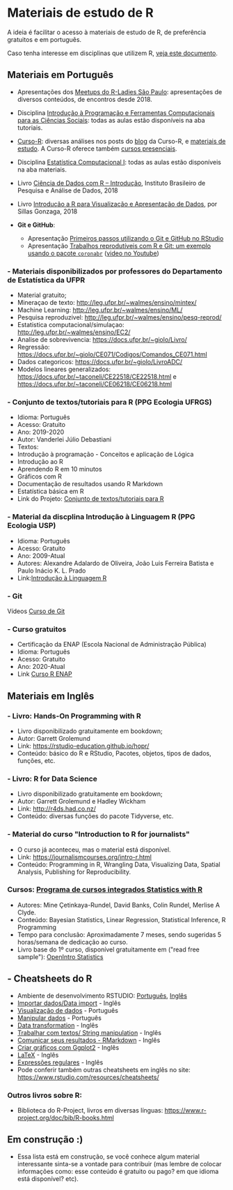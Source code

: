 # Materiais de estudo de R 

A ideia é facilitar o acesso à materiais de estudo de R, de preferência gratuitos e em português. 

Caso tenha interesse em  disciplinas que utilizem R, [veja este documento](https://github.com/beatrizmilz/materiais_estudo_R/blob/master/disciplinas.md).

## Materiais em Português

-  Apresentações dos [Meetups do R-Ladies São Paulo](https://github.com/rladies/meetup-presentations_sao-paulo/blob/master/README.md): apresentações de diversos conteúdos, de encontros desde 2018.

- Disciplina [Introdução à Programação e Ferramentas Computacionais para as Ciências Sociais](https://jonnyphillips.github.io/Ciencia_de_Dados/): todas as aulas estão disponíveis na aba tutoriais. 

- [Curso-R](http://curso-r.com/): diversas análises nos posts do [blog](https://www.curso-r.com/blog/) da Curso-R, e [materiais de estudo](http://material.curso-r.com/). A Curso-R oferece também [cursos presenciais](http://curso-r.com/). 

- Disciplina [Estatística Computacional I](http://leg.ufpr.br/~fernandomayer/aulas/ce083/): todas as aulas estão disponíveis na aba materiais. 

- Livro [Ciência de Dados com R – Introdução](https://www.ibpad.com.br/o-que-fazemos/publicacoes/introducao-ciencia-de-dados-com-r), Instituto Brasileiro de Pesquisa e Análise de Dados, 2018

- Livro [Introdução a R para Visualização e Apresentação de Dados](http://sillasgonzaga.com/material/curso_visualizacao/), por Sillas Gonzaga, 2018

- **Git e GitHub**: 
  - Apresentação [Primeiros passos utilizando o Git e GitHub no RStudio](https://beatrizmilz.github.io/RLadies-Git-RStudio-2019/#1)
  - Apresentação [Trabalhos reprodutíveis com R e Git: um exemplo usando o pacote `coronabr`](https://github.com/saramortara/R-git-apresentacao/blob/master/trabalhos_reprodutiveis.pdf) ([video no Youtube](https://youtu.be/4nfIbiS1Huw))

### - Materiais disponibilizados por professores do Departamento de Estatística da UFPR
- Material gratuito;
- Mineraçao de texto: http://leg.ufpr.br/~walmes/ensino/mintex/
- Machine Learning: http://leg.ufpr.br/~walmes/ensino/ML/
- Pesquisa reproduzivel: http://leg.ufpr.br/~walmes/ensino/pesq-reprod/
- Estatistica computacional/simulaçao: http://leg.ufpr.br/~walmes/ensino/EC2/
- Analise de sobrevivencia: https://docs.ufpr.br/~giolo/Livro/
- Regressão: https://docs.ufpr.br/~giolo/CE071/Codigos/Comandos_CE071.html
- Dados categoricos: https://docs.ufpr.br/~giolo/LivroADC/
- Modelos lineares generalizados: https://docs.ufpr.br/~taconeli/CE22518/CE22518.html e https://docs.ufpr.br/~taconeli/CE06218/CE06218.html

### - Conjunto de textos/tutoriais para R (PPG Ecologia UFRGS)
- Idioma: Português
- Acesso: Gratuito
- Ano: 2019-2020 
- Autor: Vanderlei Júlio Debastiani
- Textos:
- Introdução à programação - Conceitos e aplicação de Lógica
- Introdução ao R
- Aprendendo R em 10 minutos
- Gráficos com R
- Documentação de resultados usando R Markdown
- Estatística básica em R
- Link do Projeto: [Conjunto de textos/tutoriais para R](https://vanderleidebastiani.github.io/tutoriais/)

### - Material da discplina Introdução à Linguagem R (PPG Ecologia USP)
- Idioma: Português
- Acesso: Gratuito
- Ano: 2009-Atual
- Autores: Alexandre Adalardo de Oliveira, João Luis Ferreira Batista e Paulo Inácio K. L. Prado
- Link:[Introdução à Linguagem R](http://ecologia.ib.usp.br/bie5782/doku.php?id=start)

### - Git

Vídeos [Curso de Git](https://www.youtube.com/watch?v=udw3J335ZHo&list=PLa_2246N48_rF_D5YgW2niCQ6J8RmaoXu&index=1)

### - Curso gratuitos

- Certificação da ENAP (Escola Nacional de Administração Pública)
- Idioma: Português
- Acesso: Gratuito
- Ano: 2020-Atual
- Link [Curso R ENAP](https://www.escolavirtual.gov.br/curso/325)

## Materiais em Inglês

### - Livro: Hands-On Programming with R
- Livro disponibilizado gratuitamente em bookdown; 
- Autor: Garrett Grolemund
- Link: https://rstudio-education.github.io/hopr/
- Conteúdo: básico do R e RStudio, Pacotes, objetos, tipos de dados, funções, etc.

### - Livro: R for Data Science
- Livro disponibilizado gratuitamente em bookdown; 
- Autor: Garrett Grolemund e Hadley Wickham
- Link: http://r4ds.had.co.nz/
- Conteúdo: diversas funções do pacote Tidyverse, etc.


### - Material do curso "Introduction to R for journalists"
- O curso já aconteceu, mas o material está disponível.
- Link: https://journalismcourses.org/intro-r.html
- Conteúdo: Programming in R, Wrangling Data, Visualizing Data, Spatial Analysis, Publishing for Reproducibility.

### Cursos: [Programa de cursos integrados Statistics with R]( https://pt.coursera.org/specializations/statistics)
- Autores: Mine Çetinkaya-Rundel, David Banks, Colin Rundel, Merlise A Clyde.
- Conteúdo: Bayesian Statistics, Linear Regression, Statistical Inference, R Programming
- Tempo para conclusão: Aproximadamente 7 meses, sendo sugeridas 5 horas/semana de dedicação ao curso.
- Livro base do 1º curso, disponível gratuitamente em ("read free sample"): [OpenIntro Statistics](https://leanpub.com/openintro-statistics)

## - Cheatsheets do R
- Ambiente de desenvolvimento RSTUDIO: [Português](https://github.com/rstudio/cheatsheets/raw/master/translations/portuguese/rstudio-IDE-cheatsheet-portuguese.pdf), [Inglês](https://github.com/rstudio/cheatsheets/raw/master/rstudio-ide.pdf)
- [Importar dados/Data import](https://github.com/rstudio/cheatsheets/raw/master/data-import.pdf) - Inglês
- [Visualização de dados](https://github.com/rstudio/cheatsheets/raw/master/translations/portuguese/ggplot2-cheatsheet-portuguese.pdf) - Português
- [Manipular dados](https://github.com/rstudio/cheatsheets/raw/master/translations/portuguese/data-wrangling-cheatsheet-portuguese.pdf) - Português
- [Data transformation](https://github.com/rstudio/cheatsheets/raw/master/data-transformation.pdf) - Inglês
- [Trabalhar com textos/ String manipulation](https://github.com/rstudio/cheatsheets/raw/master/strings.pdf) - Inglês
- [Comunicar seus resultados - RMarkdown](https://github.com/rstudio/cheatsheets/raw/master/rmarkdown-2.0.pdf) - Inglês
- [Criar gráficos com Ggplot2](https://github.com/rstudio/cheatsheets/raw/master/data-visualization-2.1.pdf) - Inglês
- [LaTeX](https://wch.github.io/latexsheet/) - Inglês
- [Expressões regulares](https://github.com/rstudio/cheatsheets/raw/master/regex.pdf) - Inglês
- Pode conferir também outras cheatsheets em inglês no site: https://www.rstudio.com/resources/cheatsheets/ 

### Outros livros sobre R:
- Biblioteca do R-Project, livros em diversas línguas: https://www.r-project.org/doc/bib/R-books.html

## Em construção :)
- Essa lista está em construção, se você conhece algum material interessante sinta-se a vontade para contribuir (mas lembre de colocar informações como: esse conteúdo é gratuito ou pago? em que idioma está disponível? etc).
